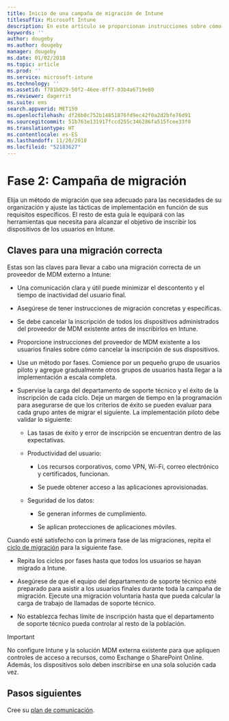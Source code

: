 ```yaml
---
title: Inicio de una campaña de migración de Intune
titlesuffix: Microsoft Intune
description: En este artículo se proporcionan instrucciones sobre cómo iniciar una campaña de migración de Microsoft Intune.
keywords: ''
author: dougeby
ms.author: dougeby
manager: dougeby
ms.date: 01/02/2018
ms.topic: article
ms.prod: ''
ms.service: microsoft-intune
ms.technology: ''
ms.assetid: f781b029-50f2-46ee-8ff7-03b4a6719e80
ms.reviewer: dagerrit
ms.suite: ems
search.appverid: MET150
ms.openlocfilehash: df26b0c752b14851876fd9ec42f0a2d2bfe76d91
ms.sourcegitcommit: 51b763e131917fccd255c346286fa515fcee33f0
ms.translationtype: HT
ms.contentlocale: es-ES
ms.lasthandoff: 11/20/2018
ms.locfileid: "52183627"
---
```

# <a name="phase-2-migration-campaign"></a>Fase 2: Campaña de migración

Elija un método de migración que sea adecuado para las necesidades de su organización y ajuste las tácticas de implementación en función de sus requisitos específicos. El resto de esta guía le equipará con las herramientas que necesita para alcanzar el objetivo de inscribir los dispositivos de los usuarios en Intune.

## <a name="keys-to-a-successful-migration"></a>Claves para una migración correcta

Estas son las claves para llevar a cabo una migración correcta de un proveedor de MDM externo a Intune:

-   Una comunicación clara y útil puede minimizar el descontento y el tiempo de inactividad del usuario final.

-   Asegúrese de tener instrucciones de migración concretas y específicas.

-   Se debe cancelar la inscripción de todos los dispositivos administrados del proveedor de MDM existente antes de inscribirlos en Intune.

-   Proporcione instrucciones del proveedor de MDM existente a los usuarios finales sobre cómo cancelar la inscripción de sus dispositivos.

-   Use un método por fases. Comience por un pequeño grupo de usuarios piloto y agregue gradualmente otros grupos de usuarios hasta llegar a la implementación a escala completa.

-   Supervise la carga del departamento de soporte técnico y el éxito de la inscripción de cada ciclo. Deje un margen de tiempo en la programación para asegurarse de que los criterios de éxito se pueden evaluar para cada grupo antes de migrar el siguiente. La implementación piloto debe validar lo siguiente:

    -   Las tasas de éxito y error de inscripción se encuentran dentro de las expectativas.

    -   Productividad del usuario:

        -   Los recursos corporativos, como VPN, Wi-Fi, correo electrónico y certificados, funcionan.

        -   Se puede obtener acceso a las aplicaciones aprovisionadas.

    -   Seguridad de los datos:

        -   Se generan informes de cumplimiento.

        -   Se aplican protecciones de aplicaciones móviles.

Cuando esté satisfecho con la primera fase de las migraciones, repita el [ciclo de migración](migration-guide-cycle.md) para la siguiente fase.

-   Repita los ciclos por fases hasta que todos los usuarios se hayan migrado a Intune.

-   Asegúrese de que el equipo del departamento de soporte técnico esté preparado para asistir a los usuarios finales durante toda la campaña de migración. Ejecute una migración voluntaria hasta que pueda calcular la carga de trabajo de llamadas de soporte técnico.

-   No establezca fechas límite de inscripción hasta que el departamento de soporte técnico pueda controlar al resto de la población.

> [!IMPORTANT]
> No configure Intune y la solución MDM externa existente para que apliquen controles de acceso a recursos, como Exchange o SharePoint Online. Además, los dispositivos solo deben inscribirse en una sola solución cada vez.

## <a name="next-steps"></a>Pasos siguientes

Cree su [plan de comunicación](migration-guide-communication-plan.md).

